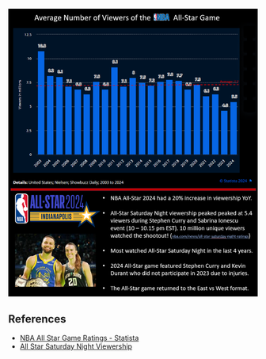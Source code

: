 ![](NBA-All-Star-2024-Viewership.png)

## References

  - [NBA All Star Game Ratings - Statista](https://www.statista.com/statistics/252832/nba-all-star-game-telecasts-on-tnt-viewership-and-ratings/)
  - [All Star Saturday Night Viewership](https://www.nba.com/news/all-star-saturday-night-ratings)